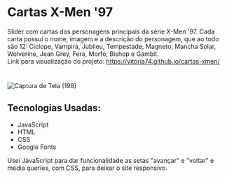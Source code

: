 # Cartas X-Men '97
 Slider com cartas dos personagens principais da série X-Men '97. Cada carta possui o nome, imagem e a descrição do personagem, que ao todo são 12: Ciclope, Vampira, Jubileu, Tempestade, Magneto, Mancha Solar, Wolverine, Jean Grey, Fera, Morfo, Bishop e Gambit.
 <br/>
 Link para visualização do projeto: https://vitoria74.github.io/cartas-xmen/
 #
 ![Captura de Tela (198)](https://github.com/vitoria74/cartas-xmen/assets/105817834/b5cd1098-e752-4e83-a169-b8173c9e4743)


 ## Tecnologias Usadas:
 - JavaScript
 - HTML
 - CSS
 - Google Fonts

 Usei JavaScript para dar funcionalidade as setas "avançar" e "voltar" e media queries, com CSS, para deixar o site responsivo.
